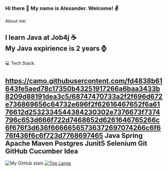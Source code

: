 ### Hi there 👋 My name is Alexander. Welcome! :v:

About me:

I learn Java at Job4j ☕</br>
My Java expirience is 2 years ⌚
-

💻 Tech Stack:

https://camo.githubusercontent.com/fd4838b61643fe5aed78c17350b43251917266a6baa3433b8209d88191dea3c5/68747470733a2f2f696d672e736869656c64732e696f2f62616467652f6a6176612d2532334544384230302e7376673f7374796c653d666f722d7468652d6261646765266c6f676f3d636f66666565736372697074266c6f676f436f6c6f723d7768697465
Java Spring Apache Maven Postgres Junit5 Selenium Git GitHub Cucumber Idea
-

![My GitHub stats](https://github-readme-stats.vercel.app/api?username=alnesterenko&show_icons=true)
[![Top Langs](https://github-readme-stats.vercel.app/api/top-langs/?username=alnesterenko&layout=compact)](https://github.com/ShamRail/github-readme-stats)
<!--
**alnesterenko/alnesterenko** is a ✨ _special_ ✨ repository because its `README.md` (this file) appears on your GitHub profile.

Here are some ideas to get you started:

- 🔭 I’m currently working on ...
- 🌱 I’m currently learning ...
- 👯 I’m looking to collaborate on ...
- 🤔 I’m looking for help with ...
- 💬 Ask me about ...
- 📫 How to reach me: ...
- 😄 Pronouns: ...
- ⚡ Fun fact: ...
-->
